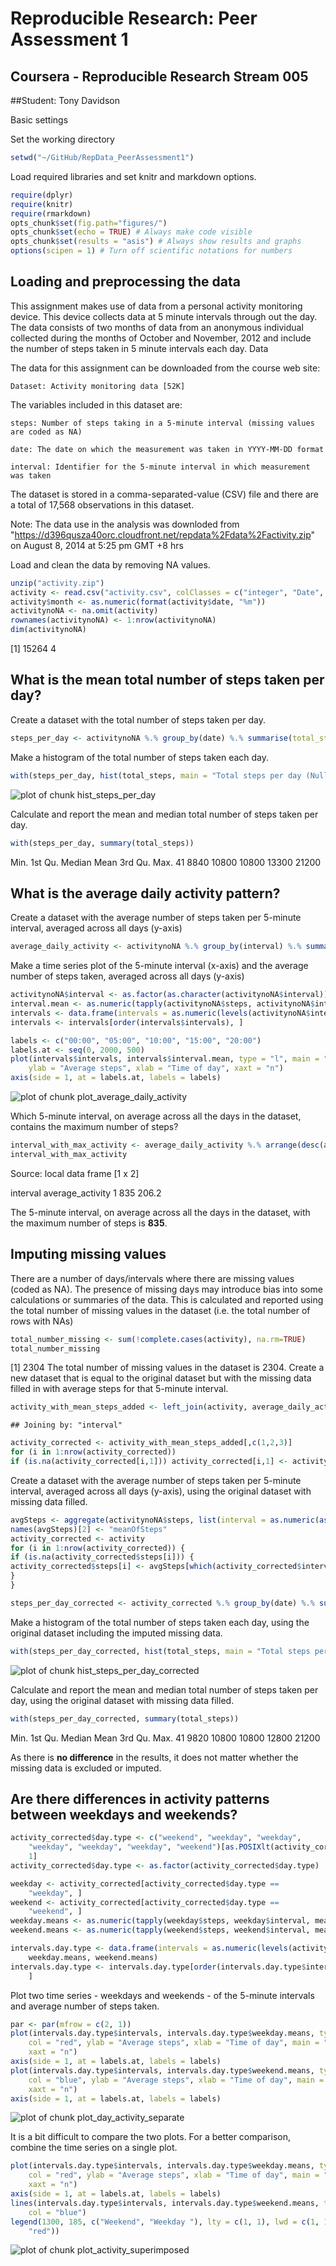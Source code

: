 Reproducible Research: Peer Assessment 1
==========================================
## Coursera - Reproducible Research Stream 005

##Student:  Tony Davidson

Basic settings

Set the working directory

```r
setwd("~/GitHub/RepData_PeerAssessment1")
```

Load required libraries and set knitr and markdown options.

```r
require(dplyr)
require(knitr)
require(rmarkdown)
opts_chunk$set(fig.path="figures/")
opts_chunk$set(echo = TRUE) # Always make code visible
opts_chunk$set(results = "asis") # Always show results and graphs
options(scipen = 1) # Turn off scientific notations for numbers
```
## Loading and preprocessing the data
This assignment makes use of data from a personal activity monitoring device. This device collects data at 5 minute intervals through out the day. The data consists of two months of data from an anonymous individual collected during the months of October and November, 2012 and include the number of steps taken in 5 minute intervals each day.
Data

The data for this assignment can be downloaded from the course web site:

    Dataset: Activity monitoring data [52K]

The variables included in this dataset are:

    steps: Number of steps taking in a 5-minute interval (missing values are coded as NA)

    date: The date on which the measurement was taken in YYYY-MM-DD format

    interval: Identifier for the 5-minute interval in which measurement was taken

The dataset is stored in a comma-separated-value (CSV) file and there are a total of 17,568 observations in this dataset.

Note: The data use in the analysis was downloded from "https://d396qusza40orc.cloudfront.net/repdata%2Fdata%2Factivity.zip" on August 8, 2014 at 5:25 pm GMT +8 hrs

Load and clean the data by removing NA values.

```r
unzip("activity.zip")
activity <- read.csv("activity.csv", colClasses = c("integer", "Date", "factor"))
activity$month <- as.numeric(format(activity$date, "%m"))
activitynoNA <- na.omit(activity)
rownames(activitynoNA) <- 1:nrow(activitynoNA)
dim(activitynoNA)
```

[1] 15264     4

## What is the mean total number of steps taken per day?

Create a dataset with the total number of steps taken per day.

```r
steps_per_day <- activitynoNA %.% group_by(date) %.% summarise(total_steps = sum(steps))
```
Make a histogram of the total number of steps taken each day.

```r
with(steps_per_day, hist(total_steps, main = "Total steps per day (Null Values Excluded)", xlab = ""))
```

![plot of chunk hist_steps_per_day](figures/hist_steps_per_day.png) 

Calculate and report the mean and median total number of steps taken per day.

```r
with(steps_per_day, summary(total_steps))
```

   Min. 1st Qu.  Median    Mean 3rd Qu.    Max. 
     41    8840   10800   10800   13300   21200 

## What is the average daily activity pattern?
Create a dataset with the average number of steps taken per 5-minute interval,
averaged across all days (y-axis)

```r
average_daily_activity <- activitynoNA %.% group_by(interval) %.% summarise(average_activity = mean(steps))
```
Make a time series plot of the 5-minute interval (x-axis) and the average
number of steps taken, averaged across all days (y-axis)

```r
activitynoNA$interval <- as.factor(as.character(activitynoNA$interval))
interval.mean <- as.numeric(tapply(activitynoNA$steps, activitynoNA$interval, mean, na.rm = TRUE))
intervals <- data.frame(intervals = as.numeric(levels(activitynoNA$interval)), interval.mean)
intervals <- intervals[order(intervals$intervals), ]

labels <- c("00:00", "05:00", "10:00", "15:00", "20:00")
labels.at <- seq(0, 2000, 500)
plot(intervals$intervals, intervals$interval.mean, type = "l", main = "Average steps per 5-minute interval", 
    ylab = "Average steps", xlab = "Time of day", xaxt = "n")
axis(side = 1, at = labels.at, labels = labels)
```

![plot of chunk plot_average_daily_activity](figures/plot_average_daily_activity.png) 

Which 5-minute interval, on average across all the days in the dataset, contains
the maximum number of steps?

```r
interval_with_max_activity <- average_daily_activity %.% arrange(desc(average_activity)) %.% head(1)
interval_with_max_activity
```

Source: local data frame [1 x 2]

  interval average_activity
1      835            206.2

The 5-minute interval, on average across all the days in the dataset, with the
maximum number of steps is **835**.

## Imputing missing values
There are a number of days/intervals where there are missing values (coded as NA).
The presence of missing days may introduce bias into some calculations or summaries
of the data.
This is calculated and reported using the total number of missing values in the dataset
(i.e. the total number of rows with NAs)

```r
total_number_missing <- sum(!complete.cases(activity), na.rm=TRUE)
total_number_missing
```

[1] 2304
The total number of missing values in the dataset is 2304.
Create a new dataset that is equal to the original dataset but with the missing data filled in
with average steps for that 5-minute interval.

```r
activity_with_mean_steps_added <- left_join(activity, average_daily_activity)
```

```
## Joining by: "interval"
```

```r
activity_corrected <- activity_with_mean_steps_added[,c(1,2,3)]
for (i in 1:nrow(activity_corrected))
if (is.na(activity_corrected[i,1])) activity_corrected[i,1] <- activity_with_mean_steps_added[i,4]
```

Create a dataset with the average number of steps taken per 5-minute interval,
averaged across all days (y-axis), using the original dataset with missing data filled.

```r
avgSteps <- aggregate(activitynoNA$steps, list(interval = as.numeric(as.character(activitynoNA$interval))), FUN = "mean")
names(avgSteps)[2] <- "meanOfSteps"
activity_corrected <- activity
for (i in 1:nrow(activity_corrected)) {
if (is.na(activity_corrected$steps[i])) {
activity_corrected$steps[i] <- avgSteps[which(activity_corrected$interval[i] == avgSteps$interval), ]$meanOfSteps
}
}

steps_per_day_corrected <- activity_corrected %.% group_by(date) %.% summarise(total_steps = sum(steps))
```
Make a histogram of the total number of steps taken each day, using the original
dataset including the imputed missing data.

```r
with(steps_per_day_corrected, hist(total_steps, main = "Total steps per day (Null Values Replaced with Mean)", xlab = ""))
```

![plot of chunk hist_steps_per_day_corrected](figures/hist_steps_per_day_corrected.png) 


Calculate and report the mean and median total number of steps taken per day, using the original dataset with missing data filled.


```r
with(steps_per_day_corrected, summary(total_steps))
```

   Min. 1st Qu.  Median    Mean 3rd Qu.    Max. 
     41    9820   10800   10800   12800   21200 

As there is **no difference** in the results, it does not matter whether the missing data is excluded or imputed.

## Are there differences in activity patterns between weekdays and weekends?

```r
activity_corrected$day.type <- c("weekend", "weekday", "weekday", 
    "weekday", "weekday", "weekday", "weekend")[as.POSIXlt(activity_corrected$date)$wday + 
    1]
activity_corrected$day.type <- as.factor(activity_corrected$day.type)

weekday <- activity_corrected[activity_corrected$day.type == 
    "weekday", ]
weekend <- activity_corrected[activity_corrected$day.type == 
    "weekend", ]
weekday.means <- as.numeric(tapply(weekday$steps, weekday$interval, mean))
weekend.means <- as.numeric(tapply(weekend$steps, weekend$interval, mean))

intervals.day.type <- data.frame(intervals = as.numeric(levels(activity$interval)), 
    weekday.means, weekend.means)
intervals.day.type <- intervals.day.type[order(intervals.day.type$intervals), 
    ]
```
Plot two time series - weekdays and weekends - of the 5-minute intervals and average number of steps taken.


```r
par <- par(mfrow = c(2, 1))
plot(intervals.day.type$intervals, intervals.day.type$weekday.means, type = "l", 
    col = "red", ylab = "Average steps", xlab = "Time of day", main = "Average steps per 5-minute interval at Weekday", 
    xaxt = "n")
axis(side = 1, at = labels.at, labels = labels)
plot(intervals.day.type$intervals, intervals.day.type$weekend.means, type = "l", 
    col = "blue", ylab = "Average steps", xlab = "Time of day", main = "Average steps per 5-minute interval at Weekend", 
    xaxt = "n")
axis(side = 1, at = labels.at, labels = labels)
```

![plot of chunk plot_day_activity_separate](figures/plot_day_activity_separate.png) 

It is a bit difficult to compare the two plots. For a better comparison, combine the time series on a single plot.


```r
plot(intervals.day.type$intervals, intervals.day.type$weekday.means, type = "l", 
    col = "red", ylab = "Average steps", xlab = "Time of day", main = "Comparing Weekday and Weekend Average Steps/5 Minutes", 
    xaxt = "n")
axis(side = 1, at = labels.at, labels = labels)
lines(intervals.day.type$intervals, intervals.day.type$weekend.means, type = "l", 
    col = "blue")
legend(1300, 185, c("Weekend", "Weekday "), lty = c(1, 1), lwd = c(1, 1), col = c("blue", 
    "red"))
```

![plot of chunk plot_activity_superimposed](figures/plot_activity_superimposed.png) 
